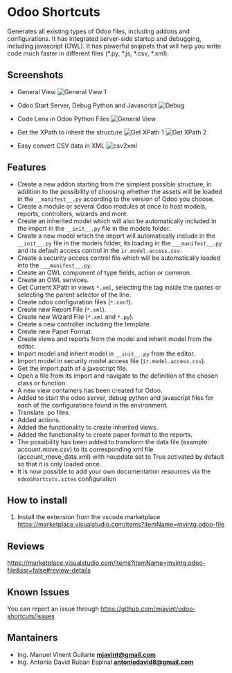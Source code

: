 # Odoo Shortcuts

Generates all existing types of Odoo files, including addons and configurations. It has integrated server-side startup and debugging, including javascript (OWL). It has powerful snippets that will help you write code much faster in different files (\*.py, \*.js, \*.csv, \*.xml).

## Screenshots

* General View
  ![General View 1](https://github.com/mjavint/odoo-shortcuts/blob/main/img/general.gif?raw=true)

* Odoo Start Server, Debug Python and Javascript
  ![Debug](https://github.com/mjavint/odoo-shortcuts/blob/main/img/debug.gif?raw=true)

* Code Lens in Odoo Python Files
  ![General View](https://github.com/mjavint/odoo-shortcuts/blob/main/img/codelens.gif?raw=true)

* Get the XPath to inherit the structure
  ![Get XPath 1](https://github.com/mjavint/odoo-shortcuts/blob/main/img/get-XPath-1.png?raw=true)
  ![Get XPath 2](https://github.com/mjavint/odoo-shortcuts/blob/main/img/get-XPath-2.png?raw=true)

* Easy convert CSV data in XML
  ![csv2xml](https://github.com/mjavint/odoo-shortcuts/blob/main/img/transform-csv-xml-data.gif?raw=true)

## Features

* Create a new addon starting from the simplest possible structure, in addition to the possibility of choosing whether the assets will be loaded in the `__manifest__.py` according to the version of Odoo you choose.
* Create a module or several Odoo modules at once to host models, reports, controllers, wizards and more.
* Create an inherited model which will also be automatically included in the import in the `__init__.py` file in the models folder.
* Create a new model which the import will automatically include in the `__init__.py` file in the models folder, its loading in the `___manifest__.py` and its default access control in the `ir.model.access.csv`.
* Create a security access control file which will be automatically loaded into the `___manifest__.py`.
* Create an OWL component of type fields, action or common.
* Create an OWL services.
* Get Current XPath in views `*.xml`, selecting the tag inside the quotes or selecting the parent selector of the line.
* Create odoo configuration files (`*.conf`).
* Create new Report File (`*.xml`).
* Create new Wizard File (`*.xml` and `*.py`).
* Create a new controller including the template.
* Create new Paper Format.
* Create views and reports from the model and inherit model from the editor.
* Import model and inherit model in `__init__.py` from the editor.
* Import model in security model access file (`ir.model.access.csv`).
* Get the import path of a javascript file.
* Open a file from its import and navigate to the definition of the chosen class or function.
* A new view containers has been created for Odoo.
* Added to start the odoo server, debug python and javascript files for each of the configurations found in the environment.
* Translate .po files.
* Added actions.
* Added the functionality to create inherited views.
* Added the functionality to create paper format to the reports.
* The possibility has been added to transform the data file (example: account.move.csv) to its corresponding xml file (account_move_data.xml) with noupdate set to True activated by default so that it is only loaded once.
* It is now possible to add your own documentation resources via the `odooShortcuts.sites` configuration

## How to install

1. Install the extension from the vscode marketplace <https://marketplace.visualstudio.com/items?itemName=mvintg.odoo-file>

## Reviews

<https://marketplace.visualstudio.com/items?itemName=mvintg.odoo-file&ssr=false#review-details>

## Known Issues

You can report an issue through <https://github.com/mjavint/odoo-shortcuts/issues>

## Mantainers

* Ing. Manuel Vinent Guilarte  **[mjavint@gmail.com](mjavint@gmail.com)**
* Ing. Antonio David Ruban Espinal **[antoniodavid8@gmail.com](antoniodavid8@gmail.com)**
